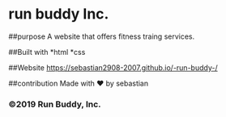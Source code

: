 # run buddy Inc.

##purpose
A website that offers fitness traing services.

##Built with
*html
*css

##Website
https://sebastian2908-2007.github.io/-run-buddy-/

##contribution
Made with ❤️ by sebastian

### ©️2019 Run Buddy, Inc.
